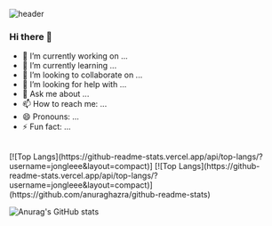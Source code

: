 ![header](https://capsule-render.vercel.app/api?type=waving&color=FFA500&height=200&descAlign=50&fontAlign=50&section=header&text=Jonglee&fontSize=65&fontColor=2E2E2E&animation=twinkling)  

### Hi there 👋
- 🔭 I’m currently working on ...
- 🌱 I’m currently learning ...
- 👯 I’m looking to collaborate on ...
- 🤔 I’m looking for help with ...
- 💬 Ask me about ...
- 📫 How to reach me: ...
- 😄 Pronouns: ...
- ⚡ Fun fact: ...
<br/>
[![Top Langs](https://github-readme-stats.vercel.app/api/top-langs/?username=jongleee&layout=compact)]
[![Top Langs](https://github-readme-stats.vercel.app/api/top-langs/?username=jongleee&layout=compact)](https://github.com/anuraghazra/github-readme-stats)
<br/>

![Anurag's GitHub stats](https://github-readme-stats.vercel.app/api?username=jongleee&show_icons=true&theme=radical)
